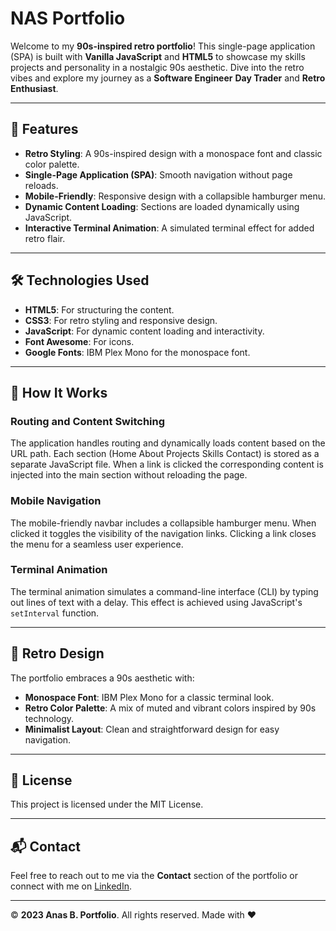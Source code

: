 # NAS Portfolio

Welcome to my **90s-inspired retro portfolio**! This single-page application (SPA) is built with **Vanilla JavaScript** and **HTML5** to showcase my skills projects and personality in a nostalgic 90s aesthetic. Dive into the retro vibes and explore my journey as a **Software Engineer** **Day Trader** and **Retro Enthusiast**.

---

## 🚀 Features

- **Retro Styling**: A 90s-inspired design with a monospace font and classic color palette.
- **Single-Page Application (SPA)**: Smooth navigation without page reloads.
- **Mobile-Friendly**: Responsive design with a collapsible hamburger menu.
- **Dynamic Content Loading**: Sections are loaded dynamically using JavaScript.
- **Interactive Terminal Animation**: A simulated terminal effect for added retro flair.

---

## 🛠️ Technologies Used

- **HTML5**: For structuring the content.
- **CSS3**: For retro styling and responsive design.
- **JavaScript**: For dynamic content loading and interactivity.
- **Font Awesome**: For icons.
- **Google Fonts**: IBM Plex Mono for the monospace font.

---

## 📂 How It Works

### **Routing and Content Switching**

The application handles routing and dynamically loads content based on the URL path. Each section (Home About Projects Skills Contact) is stored as a separate JavaScript file. When a link is clicked the corresponding content is injected into the main section without reloading the page.

### **Mobile Navigation**

The mobile-friendly navbar includes a collapsible hamburger menu. When clicked it toggles the visibility of the navigation links. Clicking a link closes the menu for a seamless user experience.

### **Terminal Animation**

The terminal animation simulates a command-line interface (CLI) by typing out lines of text with a delay. This effect is achieved using JavaScript's `setInterval` function.

---

## 🎨 Retro Design

The portfolio embraces a 90s aesthetic with:

- **Monospace Font**: IBM Plex Mono for a classic terminal look.
- **Retro Color Palette**: A mix of muted and vibrant colors inspired by 90s technology.
- **Minimalist Layout**: Clean and straightforward design for easy navigation.

---

## 📜 License

This project is licensed under the MIT License.

---

## 📬 Contact

Feel free to reach out to me via the **Contact** section of the portfolio or connect with me on [LinkedIn](https://www.linkedin.com/in/your-profile).

---

&copy; **2023 Anas B. Portfolio**. All rights reserved. Made with ❤️
